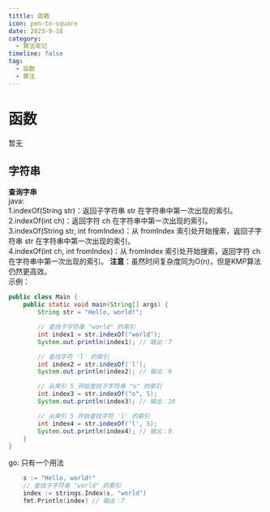 ```yaml
---
tittle: 函数
icon: pen-to-square
date: 2023-9-18
category:
  - 算法笔记
timeline: false 
tag:
  - 函数
  - 算法
---
```

# 函数
暂无
<!-- more -->
## 字符串
**查询字串**  
java:  
1.indexOf(String str)：返回子字符串 str 在字符串中第一次出现的索引。  
2.indexOf(int ch)：返回字符 ch 在字符串中第一次出现的索引。  
3.indexOf(String str, int fromIndex)：从 fromIndex 索引处开始搜索，返回子字符串 str 在字符串中第一次出现的索引。  
4.indexOf(int ch, int fromIndex)：从 fromIndex 索引处开始搜索，返回字符 ch 在字符串中第一次出现的索引。
**注意**：虽然时间复杂度同为O(n)，但是KMP算法仍然更高效。  
示例：
```java
public class Main {
    public static void main(String[] args) {
        String str = "Hello, world!";

        // 查找子字符串 "world" 的索引
        int index1 = str.indexOf("world");
        System.out.println(index1); // 输出：7

        // 查找字符 'l' 的索引
        int index2 = str.indexOf('l');
        System.out.println(index2); // 输出：9

        // 从索引 5 开始查找子字符串 "o" 的索引
        int index3 = str.indexOf("o", 5);
        System.out.println(index3); // 输出：10

        // 从索引 5 开始查找字符 'l' 的索引
        int index4 = str.indexOf('l', 5);
        System.out.println(index4); // 输出：9
    }
}  
```  
go:
只有一个用法
```go
	s := "Hello, world!"
	// 查找子字符串 "world" 的索引
	index := strings.Index(s, "world")
	fmt.Println(index) // 输出：7
``` 
